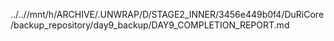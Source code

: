 ../..//mnt/h/ARCHIVE/.UNWRAP/D/STAGE2_INNER/3456e449b0f4/DuRiCore/backup_repository/day9_backup/DAY9_COMPLETION_REPORT.md